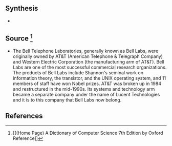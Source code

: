 ## Synthesis
- 
## Source [^1]
- The Bell Telephone Laboratories, generally known as Bell Labs, were originally owned by AT&T (American Telephone & Telegraph Company) and Western Electric Corporation (the manufacturing arm of AT&T). Bell Labs are one of the most successful commercial research organizations. The products of Bell Labs include Shannon's seminal work on information theory, the transistor, and the UNIX operating system, and 11 members of staff have won Nobel prizes. AT&T was broken up in 1984 and restructured in the mid-1990s. Its systems and technology arm became a separate company under the name of Lucent Technologies and it is to this company that Bell Labs now belong.
## References

[^1]: [[(Home Page) A Dictionary of Computer Science 7th Edition by Oxford Reference]]